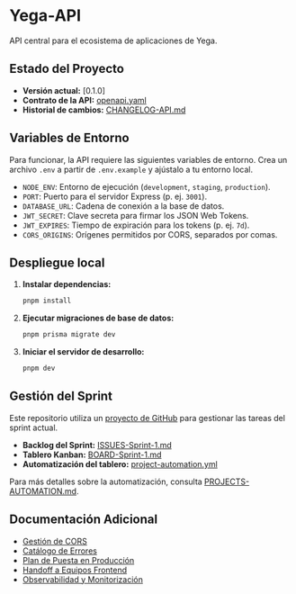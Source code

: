 # Yega-API

API central para el ecosistema de aplicaciones de Yega.

## Estado del Proyecto

- **Versión actual:** [0.1.0]
- **Contrato de la API:** [openapi.yaml](contracts/openapi.yaml)
- **Historial de cambios:** [CHANGELOG-API.md](docs/CHANGELOG-API.md)

## Variables de Entorno

Para funcionar, la API requiere las siguientes variables de entorno.
Crea un archivo `.env` a partir de `.env.example` y ajústalo a tu entorno local.

- `NODE_ENV`: Entorno de ejecución (`development`, `staging`, `production`).
- `PORT`: Puerto para el servidor Express (p. ej. `3001`).
- `DATABASE_URL`: Cadena de conexión a la base de datos.
- `JWT_SECRET`: Clave secreta para firmar los JSON Web Tokens.
- `JWT_EXPIRES`: Tiempo de expiración para los tokens (p. ej. `7d`).
- `CORS_ORIGINS`: Orígenes permitidos por CORS, separados por comas.

## Despliegue local

1.  **Instalar dependencias:**
    ```bash
    pnpm install
    ```

2.  **Ejecutar migraciones de base de datos:**
    ```bash
    pnpm prisma migrate dev
    ```

3.  **Iniciar el servidor de desarrollo:**
    ```bash
    pnpm dev
    ```

## Gestión del Sprint

Este repositorio utiliza un [proyecto de GitHub](docs/BOARD-Sprint-1.md) para gestionar las tareas del sprint actual.

- **Backlog del Sprint:** [ISSUES-Sprint-1.md](docs/ISSUES-Sprint-1.md)
- **Tablero Kanban:** [BOARD-Sprint-1.md](docs/BOARD-Sprint-1.md)
- **Automatización del tablero:** [project-automation.yml](.github/workflows/project-automation.yml)

Para más detalles sobre la automatización, consulta [PROJECTS-AUTOMATION.md](docs/PROJECTS-AUTOMATION.md).

## Documentación Adicional

- [Gestión de CORS](docs/CORS-ORIGINS.md)
- [Catálogo de Errores](docs/ERRORS.md)
- [Plan de Puesta en Producción](docs/GO-LIVE.md)
- [Handoff a Equipos Frontend](docs/HANDOFF-FRONTS.md)
- [Observabilidad y Monitorización](docs/OBSERVABILIDAD.md)
